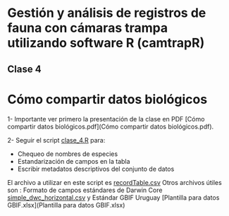 Gestión y análisis de registros de fauna con cámaras trampa utilizando software R (camtrapR)
============================================================================================

Clase 4
-------

# Cómo compartir datos biológicos

1- Importante ver primero la presentación de la clase en PDF [Cómo compartir datos biológicos.pdf](Cómo compartir datos biológicos.pdf). 

2- Seguir el script [clase_4.R](clase_4.R) para:

- Chequeo de nombres de especies
- Estandarización de campos en la tabla 
- Escribir metadatos descriptivos del conjunto de datos

El archivo a utilizar en este script es [recordTable.csv](recordTable.csv)
Otros archivos útiles son : Formato de campos estándares de Darwin Core [simple_dwc_horizontal.csv](simple_dwc_horizontal.csv)
 y Estándar GBIF Uruguay [Plantilla para datos GBIF.xlsx](Plantilla para datos GBIF.xlsx)
  

